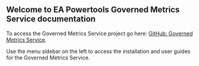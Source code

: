 <h2>Welcome to EA Powertools Governed Metrics Service documentation</h2>

To access the Governed Metrics Service project go here: [GitHub: Governed Metrics Service](https://github.com/eapowertools/GovernedMetricsService).

Use the menu sidebar on the left to access the installation and user guides for the Governed Metrics Service.
